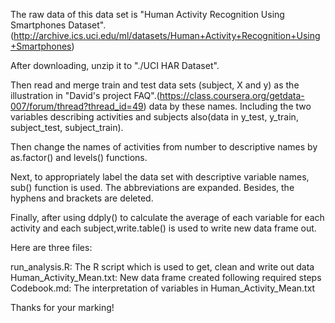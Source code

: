 The raw data of this data set is "Human Activity Recognition Using Smartphones Dataset".(http://archive.ics.uci.edu/ml/datasets/Human+Activity+Recognition+Using+Smartphones)

After downloading, unzip it to "./UCI HAR Dataset". 

Then read and merge train and test data sets (subject, X and y) as the illustration in "David's project FAQ".(https://class.coursera.org/getdata-007/forum/thread?thread_id=49)
data by these names. Including the two variables describing activities and subjects also(data in y_test, y_train, subject_test, subject_train).

Then change the names of activities from number to descriptive names by as.factor() and levels() functions.

Next, to appropriately label the data set with descriptive variable names, sub() function is used. The abbreviations are expanded. Besides, the hyphens and brackets are deleted.

Finally, after using ddply() to calculate the average of each variable for each activity and each subject,write.table() is used to write new data frame out.

Here are three files:

run_analysis.R: The R script which is used to get, clean and write out data
Human_Activity_Mean.txt: New data frame created following required steps
Codebook.md: The interpretation of variables in Human_Activity_Mean.txt

Thanks for your marking!